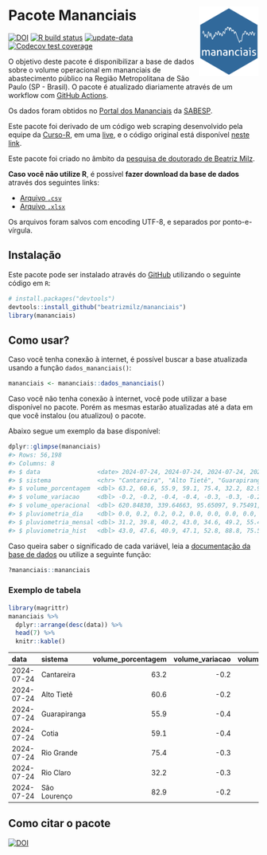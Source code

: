 
<!-- README.md is generated from README.Rmd. Please edit that file -->

# Pacote Mananciais <img src="man/figures/hexlogo.png" align="right" width = "120px"/>

<!-- badges: start -->

[![DOI](https://zenodo.org/badge/DOI/10.5281/zenodo.4733056.svg)](https://doi.org/10.5281/zenodo.4733056)
[![R build
status](https://github.com/beatrizmilz/mananciais/workflows/R-CMD-check/badge.svg)](https://github.com/beatrizmilz/mananciais/actions)
[![update-data](https://github.com/beatrizmilz/mananciais/actions/workflows/2-update_data.yaml/badge.svg)](https://github.com/beatrizmilz/mananciais/actions/workflows/2-update_data.yaml)
[![Codecov test
coverage](https://codecov.io/gh/beatrizmilz/mananciais/branch/master/graph/badge.svg)](https://codecov.io/gh/beatrizmilz/mananciais?branch=master)
<!-- badges: end -->

O objetivo deste pacote é disponibilizar a base de dados sobre o volume
operacional em mananciais de abastecimento público na Região
Metropolitana de São Paulo (SP - Brasil). O pacote é atualizado
diariamente através de um workflow com [GitHub
Actions](https://github.com/beatrizmilz/mananciais/actions).

Os dados foram obtidos no [Portal dos
Mananciais](http://mananciais.sabesp.com.br/Situacao) da
[SABESP](http://site.sabesp.com.br/site/Default.aspx).

Este pacote foi derivado de um código web scraping desenvolvido pela
equipe da [Curso-R](https://www.curso-r.com/), em uma
[live](https://youtu.be/jvZIxrMmOcQ), e o código original está
disponível [neste
link](https://github.com/curso-r/lives/blob/master/drafts/20200730_scraper_sabesp.R).

Este pacote foi criado no âmbito da [pesquisa de doutorado de Beatriz
Milz](https://beatrizmilz.github.io/tese/).

**Caso você não utilize R**, é possível **fazer download da base de
dados** através dos seguintes links:

- [Arquivo
  `.csv`](https://github.com/beatrizmilz/mananciais/raw/master/inst/extdata/mananciais.csv)
- [Arquivo
  `.xlsx`](https://github.com/beatrizmilz/mananciais/blob/master/inst/extdata/mananciais.xlsx?raw=true)

Os arquivos foram salvos com encoding UTF-8, e separados por
ponto-e-vírgula.

## Instalação

Este pacote pode ser instalado através do [GitHub](https://github.com/)
utilizando o seguinte código em `R`:

``` r
# install.packages("devtools")
devtools::install_github("beatrizmilz/mananciais")
library(mananciais)
```

## Como usar?

Caso você tenha conexão à internet, é possível buscar a base atualizada
usando a função `dados_mananciais()`:

``` r
mananciais <- mananciais::dados_mananciais() 
```

Caso você não tenha conexão à internet, você pode utilizar a base
disponível no pacote. Porém as mesmas estarão atualizadas até a data em
que você instalou (ou atualizou) o pacote.

Abaixo segue um exemplo da base disponível:

``` r
dplyr::glimpse(mananciais)
#> Rows: 56,198
#> Columns: 8
#> $ data                <date> 2024-07-24, 2024-07-24, 2024-07-24, 2024-07-24, 2…
#> $ sistema             <chr> "Cantareira", "Alto Tietê", "Guarapiranga", "Cotia…
#> $ volume_porcentagem  <dbl> 63.2, 60.6, 55.9, 59.1, 75.4, 32.2, 82.9, 63.4, 60…
#> $ volume_variacao     <dbl> -0.2, -0.2, -0.4, -0.4, -0.3, -0.3, -0.2, -0.2, -0…
#> $ volume_operacional  <dbl> 620.84830, 339.64663, 95.65097, 9.75491, 84.59776,…
#> $ pluviometria_dia    <dbl> 0.0, 0.2, 0.2, 0.2, 0.0, 0.0, 0.0, 0.0, 0.3, 0.2, …
#> $ pluviometria_mensal <dbl> 31.2, 39.8, 40.2, 43.0, 34.6, 49.2, 55.4, 31.2, 39…
#> $ pluviometria_hist   <dbl> 43.0, 47.6, 40.9, 47.1, 52.8, 88.8, 75.5, 43.0, 47…
```

Caso queira saber o significado de cada variável, leia a [documentação
da base de
dados](https://beatrizmilz.github.io/mananciais/reference/mananciais.html)
ou utilize a seguinte função:

``` r
?mananciais::mananciais
```

### Exemplo de tabela

``` r
library(magrittr)
mananciais %>% 
  dplyr::arrange(desc(data)) %>% 
  head(7) %>%
  knitr::kable()
```

| data       | sistema      | volume_porcentagem | volume_variacao | volume_operacional | pluviometria_dia | pluviometria_mensal | pluviometria_hist |
|:-----------|:-------------|-------------------:|----------------:|-------------------:|-----------------:|--------------------:|------------------:|
| 2024-07-24 | Cantareira   |               63.2 |            -0.2 |          620.84830 |              0.0 |                31.2 |              43.0 |
| 2024-07-24 | Alto Tietê   |               60.6 |            -0.2 |          339.64663 |              0.2 |                39.8 |              47.6 |
| 2024-07-24 | Guarapiranga |               55.9 |            -0.4 |           95.65097 |              0.2 |                40.2 |              40.9 |
| 2024-07-24 | Cotia        |               59.1 |            -0.4 |            9.75491 |              0.2 |                43.0 |              47.1 |
| 2024-07-24 | Rio Grande   |               75.4 |            -0.3 |           84.59776 |              0.0 |                34.6 |              52.8 |
| 2024-07-24 | Rio Claro    |               32.2 |            -0.3 |            4.39402 |              0.0 |                49.2 |              88.8 |
| 2024-07-24 | São Lourenço |               82.9 |            -0.2 |           73.64049 |              0.0 |                55.4 |              75.5 |

## Como citar o pacote

[![DOI](https://zenodo.org/badge/DOI/10.5281/zenodo.4733056.svg)](https://doi.org/10.5281/zenodo.4733056)

